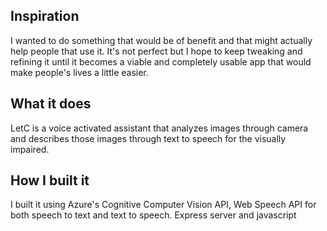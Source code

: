 ## Inspiration
I wanted to do something that would be of benefit and that might actually help people that use it. It's not perfect but I hope to keep tweaking and refining it until it becomes a viable and completely usable app that would make people's 
lives a little easier.

## What it does
LetC is a voice activated assistant that analyzes images through camera and describes those images through text to speech for the visually impaired.

## How I built it
I built it using Azure's Cognitive Computer Vision API, Web Speech API for both speech to text and text to speech. Express server and javascript
